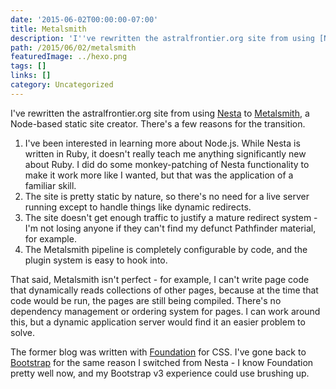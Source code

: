 ```yaml
---
date: '2015-06-02T00:00:00-07:00'
title: Metalsmith
description: 'I''ve rewritten the astralfrontier.org site from using [Nesta] to [Metalsmith], a Node-based static site creator. There''s a few reasons for the transition. '
path: /2015/06/02/metalsmith
featuredImage: ../hexo.png
tags: []
links: []
category: Uncategorized
---
```


I've rewritten the astralfrontier.org site from using [Nesta] to [Metalsmith], a Node-based static site creator. There's a few reasons for the transition.

<!-- more -->

1. I've been interested in learning more about Node.js. While Nesta is written in Ruby, it doesn't really teach me anything significantly new about Ruby. I did do some monkey-patching of Nesta functionality to make it work more like I wanted, but that was the application of a familiar skill.
2. The site is pretty static by nature, so there's no need for a live server running except to handle things like dynamic redirects.
3. The site doesn't get enough traffic to justify a mature redirect system - I'm not losing anyone if they can't find my defunct Pathfinder material, for example.
4. The Metalsmith pipeline is completely configurable by code, and the plugin system is easy to hook into.

That said, Metalsmith isn't perfect - for example, I can't write page code that dynamically reads collections of other pages, because at the time that code would be run, the pages are still being compiled. There's no dependency management or ordering system for pages. I can work around this, but a dynamic application server would find it an easier problem to solve.

The former blog was written with [Foundation] for CSS. I've gone back to [Bootstrap] for the same reason I switched from Nesta - I know Foundation pretty well now, and my Bootstrap v3 experience could use brushing up.

[Nesta]: http://nestacms.com/
[Metalsmith]: http://www.metalsmith.io/
[Bootstrap]: http://getbootstrap.com/
[Foundation]: http://foundation.zurb.com/
